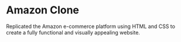 # Amazon Clone
Replicated the Amazon e-commerce platform using HTML and CSS to create a fully functional and visually appealing website.
